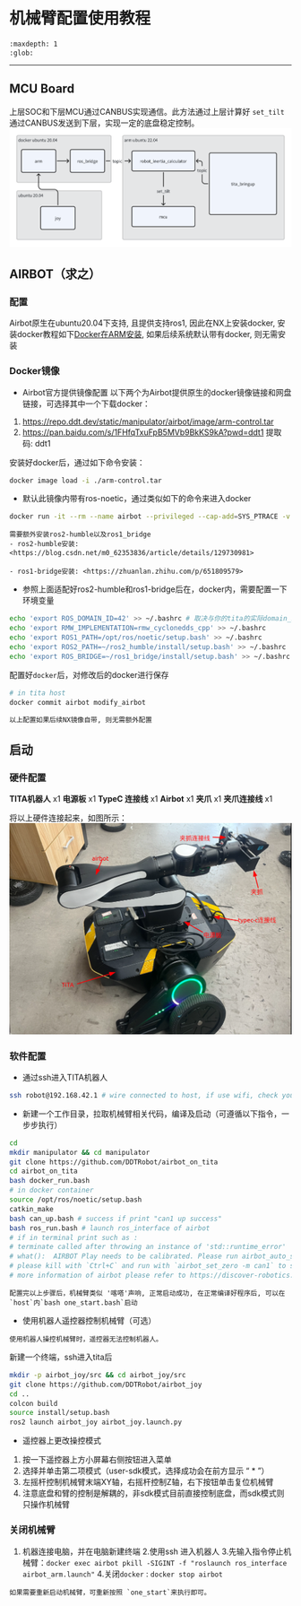 # 机械臂配置使用教程
```{toctree}
:maxdepth: 1
:glob:
```
------

## MCU Board
上层SOC和下层MCU通过CANBUS实现通信。此方法通过上层计算好 `set_tilt`通过CANBUS发送到下层，实现一定的底盘稳定控制。
![arm1](../_static/arm1.png)

## AIRBOT（求之）
### 配置
Airbot原生在ubuntu20.04下支持, 且提供支持ros1, 因此在NX上安装docker, 安装docker教程如下[Docker在ARM安装](docker_on_arm.md), 如果后续系统默认带有docker, 则无需安装  

### Docker镜像
- Airbot官方提供镜像配置
以下两个为Airbot提供原生的docker镜像链接和网盘链接，可选择其中一个下载docker：
1. https://repo.ddt.dev/static/manipulator/airbot/image/arm-control.tar
2. https://pan.baidu.com/s/1FHfqTxuFpB5MVb9BkKS9kA?pwd=ddt1 提取码: ddt1

安装好docker后，通过如下命令安装：
```bash
docker image load -i ./arm-control.tar
```
- 默认此镜像内带有ros-noetic，通过类似如下的命令来进入docker
```bash
docker run -it --rm --name airbot --privileged --cap-add=SYS_PTRACE -v $HOME/.ssh:/root/.ssh --network=host -v ~/manipulator:/workspace --workdir /workspace registry.qiuzhi.tech/airbot-play/arm-control:2.9.0 /bin/bash
```
```{note}
需要额外安装ros2-humble以及ros1_bridge
- ros2-humble安装: <https://blog.csdn.net/m0_62353836/article/details/129730981>

- ros1-bridge安装: <https://zhuanlan.zhihu.com/p/651809579>
```

- 参照上面适配好ros2-humble和ros1-bridge后在，docker内，需要配置一下环境变量
```bash
echo 'export ROS_DOMAIN_ID=42' >> ~/.bashrc # 取决与你的tita的实际domain_id
echo 'export RMW_IMPLEMENTATION=rmw_cyclonedds_cpp' >> ~/.bashrc
echo 'export ROS1_PATH=/opt/ros/noetic/setup.bash' >> ~/.bashrc
echo 'export ROS2_PATH=~/ros2_humble/install/setup.bash' >> ~/.bashrc
echo 'export ROS_BRIDGE=~/ros1_bridge/install/setup.bash' >> ~/.bashrc #取决与你的ros2及bridge实际安装位置
```
配置好`docker`后，对修改后的docker进行保存
``` bash
# in tita host
docker commit airbot modify_airbot
```
```{note}
以上配置如果后续NX镜像自带, 则无需额外配置
```

## 启动
### 硬件配置

**TITA机器人** x1
**电源板** x1
**TypeC 连接线** x1
**Airbot** x1
**夹爪** x1
**夹爪连接线** x1

将以上硬件连接起来，如图所示：
![arm2](../_static/arm2.png)
### 软件配置
- 通过ssh进入TITA机器人
```bash
ssh robot@192.168.42.1 # wire connected to host, if use wifi, check your tita ip address 
```
- 新建一个工作目录，拉取机械臂相关代码，编译及启动（可遵循以下指令，一步步执行）
```bash
cd 
mkdir manipulator && cd manipulator
git clone https://github.com/DDTRobot/airbot_on_tita
cd airbot_on_tita
bash docker_run.bash
# in docker container
source /opt/ros/noetic/setup.bash
catkin_make
bash can_up.bash # success if print "can1 up success"
bash ros_run.bash # launch ros_interface of airbot
# if in terminal print such as : 
# terminate called after throwing an instance of 'std::runtime_error'
# what():  AIRBOT Play needs to be calibrated. Please run airbot_auto_set_zero or airbot_set_zero
# please kill with `Ctrl+C` and run with `airbot_set_zero -m can1` to set arm to zero position
# more information of airbot please refer to https://discover-robotics.github.io/docs/latest/AIRBOT-Play/tutorials/env/
```
```{note}
配置完以上步骤后，机械臂类似 '喀嗒'声响, 正常启动成功, 在正常编译好程序后, 可以在`host`内`bash one_start.bash`启动
```
- 使用机器人遥控器控制机械臂（可选）
```{note}
使用机器人操控机械臂时，遥控器无法控制机器人。
```
新建一个终端，ssh进入tita后
```bash
mkdir -p airbot_joy/src && cd airbot_joy/src
git clone https://github.com/DDTRobot/airbot_joy
cd ..
colcon build 
source install/setup.bash
ros2 launch airbot_joy airbot_joy.launch.py
```
- 遥控器上更改操控模式
1. 按一下遥控器上方小屏幕右侧按钮进入菜单
2. 选择并单击第二项模式（user-sdk模式，选择成功会在前方显示 “ * ”）
3. 左摇杆控制机械臂末端XY轴，右摇杆控制Z轴，右下按钮单击复位机械臂
4. 注意底盘和臂的控制是解耦的，非sdk模式目前直接控制底盘，而sdk模式则只操作机械臂

### 关闭机械臂
1. 机器连接电脑，并在电脑新建终端
2.使用ssh 进入机器人
3.先输入指令停止机械臂：`docker exec airbot pkill -SIGINT -f "roslaunch ros_interface airbot_arm.launch"`
4.关闭`docker` : `docker stop airbot`
```{note}
如果需要重新启动机械臂，可重新按照 `one_start`来执行即可。
```